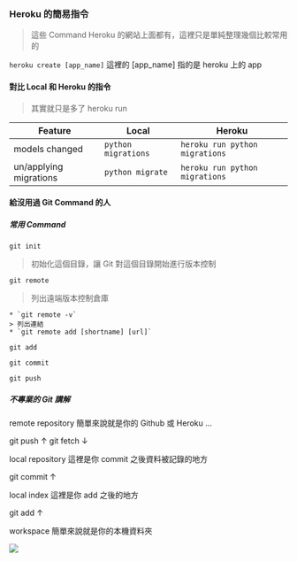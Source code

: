 ### Heroku 的簡易指令

> 這些 Command Heroku 的網站上面都有，這裡只是單純整理幾個比較常用的

`heroku create [app_name]` 這裡的 \[app_name\] 指的是 heroku 上的 app


#### 對比 Local 和 Heroku 的指令

> 其實就只是多了 heroku run

| Feature | Local | Heroku |
|---|---|---|
| models changed | `python migrations` | `heroku run python migrations` | 
| un/applying migrations | `python migrate` | `heroku run python migrations` | 

#### 給沒用過 Git Command 的人

##### 常用 Command

`git init`
> 初始化這個目錄，讓 Git 對這個目錄開始進行版本控制

`git remote`
> 列出遠端版本控制倉庫

	* `git remote -v`
	> 列出連結
	* `git remote add [shortname] [url]`

`git add`

`git commit`

`git push`

##### 不專業的 Git 講解

remote repository 簡單來說就是你的 Github 或 Heroku ...

git push ↑ git fetch ↓

local repository 這裡是你 commit 之後資料被記錄的地方

git commit ↑ 

local index 這裡是你 add 之後的地方

git add ↑

workspace 簡單來說就是你的本機資料夾

![](https://i.stack.imgur.com/m4L6s.jpg)